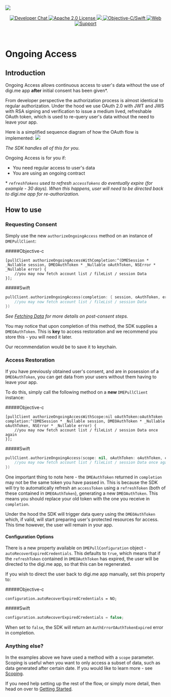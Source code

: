 ![](https://securedownloads.digi.me/partners/digime/SDKReadmeBanner.png)

<p align="center">
    <a href="https://developers.digi.me/slack/join">
        <img src="https://img.shields.io/badge/chat-slack-blueviolet.svg" alt="Developer Chat">
    </a>
    <a href="https://github.com/digime/digime-sdk-ios/blob/master/LICENSE">
        <img src="https://img.shields.io/badge/license-apache 2.0-blue.svg" alt="Apache 2.0 License">
    </a>
    <a href="#">
    	<img src="https://img.shields.io/badge/build-passing-brightgreen.svg">
    </a>
    <a href="https://swift.org">
        <img src="https://img.shields.io/badge/language-objectivec/swift-orange.svg" alt="Objective-C/Swift">
    </a>
    <a href="https://developers.digi.me">
        <img src="https://img.shields.io/badge/web-digi.me-red.svg" alt="Web">
    </a>
    <a href="https://digime.freshdesk.com/support/solutions/9000115894">
        <img src="https://img.shields.io/badge/support-freshdesk-721744.svg" alt="Support">
    </a>
</p>

<br>

# Ongoing Access


## Introduction

Ongoing Access allows continuous access to user's data without the use of digi.me app **after** initial consent has been given*.

From developer perspective the authorization process is almost identical to regular authorization. Under the hood we use OAuth 2.0 with JWT and JWS with RSA signing and verification to issue a medium lived, refreshable OAuth token, which is used to re-query user's data without the need to leave your app.

Here is a simplified sequence diagram of how the OAuth flow is implemented:
![](https://securedownloads.digi.me/partners/digime/OngoingAccess.png)

*The SDK handles all of this for you.*

Ongoing Access is for you if:

* You need regular access to user's data
* You are using an ongoing contract

\* *`refreshTokens` used to refresh `accessTokens` do eventually expire (for example - 30 days). When this happens, user will need to be directed back to digi.me app for re-authorization.*



## How to use

### Requesting Consent

Simply use the new `authorizeOngoingAccess` method on an instance of `DMEPullClient`:

#####Objective-c
```objc
[pullClient authorizeOngoingAccessWithСompletion:^(DMESession * _Nullable session, DMEOAuthToken * _Nullable oAuthToken, NSError * _Nullable error) {
	//you may now fetch account list / fileList / session Data
}];
```


#####Swift
```swift
pullClient.authorizeOngoingAccess(completion: { session, oAuthToken, error
	//you may now fetch account list / fileList / session Data
})
```

*See [Fetching Data](getting-started.html#5-fetching-data) for more details on post-consent steps.*

You may notice that upon completion of this method, the SDK supplies a `DMEOAuthToken`. This is **key** to access restoration and we recommend you store this - you will need it later.

Our recommendation would be to save it to keychain.



### Access Restoration

If you have previously obtained user's consent, and are in posession of a `DMEOAuthToken`, you can get data from your users without them having to leave your app.

To do this, simply call the following method on a **new** `DMEPullClient` instance:

#####Objective-c
```objc
[pullClient authorizeOngoingAccessWithScope:nil oAuthToken:oAuthToken completion:^(DMESession * _Nullable session, DMEOAuthToken * _Nullable oAuthToken, NSError * _Nullable error) {
	//you may now fetch account list / fileList / session Data once again
}];
```

#####Swift
```swift
pullClient.authorizeOngoingAccess(scope: nil, oAuthToken: oAuthToken, completion: { session, oAuthToken, error
	//you may now fetch account list / fileList / session Data once again
})
```

One important thing to note here - the `DMEAuthToken` returned in `completion` may not be the same token you have passed in. This is because the SDK will try to automatically refresh an `accessToken` using a `refreshToken` (both of these contained in `DMEOAuthToken`), generating a new `DMEOAuthToken`. This means you should replace your old token with the one you receive in `completion`.

Under the hood the SDK will trigger data query using the `DMEOAuthToken` which, if valid, will start preparing user's protected resources for access. This time however, the user will remain in your app.

#### Configuration Options
There is a new property available on `DMEPullConfiguration` object - `autoRecoverExpiredCredentials`. This defaults to `true`, which means that if the `refreshToken` contained in `DMEOAuthToken` has expired, the user will be directed to the digi.me app, so that this can be regenerated.

If you wish to direct the user back to digi.me app manually, set this property to:

#####Objective-c
```objc
configuration.autoRecoverExpiredCredentials = NO;
```
#####Swift
```swift
configuration.autoRecoverExpiredCredentials = false;
```
When set to `false`, the SDK will return an `AuthErrorOAuthTokenExpired` error in completion.

### Anything else?

In the examples above we have used a method with a `scope` parameter. Scoping is useful when you want to only access a subset of data, such as data generated after certain date. If you would like to learn more - see [Scoping](scoping.html).

If you need help setting up the rest of the flow, or simply more detail, then head on over to [Getting Started](getting-started.html).

